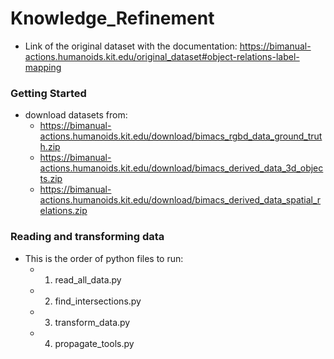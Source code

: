 # Knowledge_Refinement

- Link of the original dataset with the documentation: https://bimanual-actions.humanoids.kit.edu/original_dataset#object-relations-label-mapping

### Getting Started
- download datasets from:
  - https://bimanual-actions.humanoids.kit.edu/download/bimacs_rgbd_data_ground_truth.zip
  - https://bimanual-actions.humanoids.kit.edu/download/bimacs_derived_data_3d_objects.zip
  - https://bimanual-actions.humanoids.kit.edu/download/bimacs_derived_data_spatial_relations.zip

### Reading and transforming data
- This is the order of python files to run:
  -   1. read_all_data.py
  -   2. find_intersections.py
  -   3. transform_data.py
  -   4. propagate_tools.py
